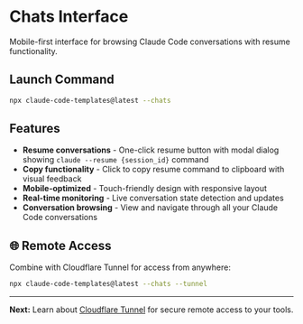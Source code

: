 # Chats Interface

Mobile-first interface for browsing Claude Code conversations with resume functionality.

## Launch Command

```bash
npx claude-code-templates@latest --chats
```

## Features

- **Resume conversations** - One-click resume button with modal dialog showing `claude --resume {session_id}` command
- **Copy functionality** - Click to copy resume command to clipboard with visual feedback
- **Mobile-optimized** - Touch-friendly design with responsive layout
- **Real-time monitoring** - Live conversation state detection and updates
- **Conversation browsing** - View and navigate through all your Claude Code conversations

## 🌐 Remote Access

Combine with Cloudflare Tunnel for access from anywhere:

```bash
npx claude-code-templates@latest --chats --tunnel
```

---

**Next:** Learn about [Cloudflare Tunnel](https://docs.aitmpl.com/docs/tools/tunnel) for secure remote access to your tools.
